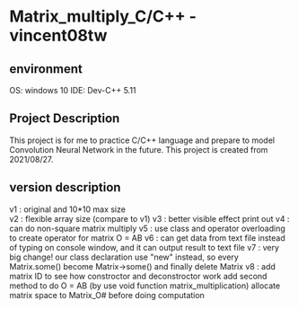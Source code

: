 # Matrix_multiply_C/C++ - vincent08tw

## environment
OS: windows 10
IDE: Dev-C++ 5.11

## Project Description
This project is for me to practice C/C++ language and prepare to model Convolution Neural Network in the future.
This project is created from 2021/08/27.

## version description
v1 : original and 10*10 max size  
v2 : flexible array size (compare to v1)
v3 : better visible effect print out
v4 : can do non-square matrix multiply 
v5 : use class and operator overloading to create operator for matrix O = AB 
v6 : can get data from text file instead of typing on console window, and it can output result to text file 
v7 : very big change! our class declaration use "new" instead, so every Matrix.some() become Matrix->some() and finally delete Matrix
v8 : add matrix ID to see how constroctor and deconstroctor work
	 add second method to do O = AB (by use void function matrix_multiplication)
	 allocate matrix space to Matrix_O# before doing computation 
